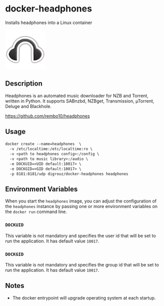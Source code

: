 # docker-headphones
Installs headphones into a Linux container

![headphones](https://github.com/rembo10/headphones/raw/master/data/images/headphoneslogo.png)

## Description
Headphones is an automated music downloader for NZB and Torrent, written in Python. It supports SABnzbd, NZBget, Transmission, µTorrent, Deluge and Blackhole.

https://github.com/rembo10/headphones

## Usage

    docker create --name=headphones  \
      -v /etc/localtime:/etc/localtime:ro \
      -v <path to headphones config>:/config \
      -v <path to music library>:/audio \
      -e DOCKUID=<UID default:10017> \
      -e DOCKGID=<GID default:10017> \
      -p 8181:8181/udp digrouz/docker-headphones headphones

## Environment Variables

When you start the `headphones` image, you can adjust the configuration of the `headphones` instance by passing one or more environment variables on the `docker run` command line.

### `DOCKUID`

This variable is not mandatory and specifies the user id that will be set to run the application. It has default value `10017`.

### `DOCKGID`

This variable is not mandatory and specifies the group id that will be set to run the application. It has default value `10017`.

## Notes

* The docker entrypoint will upgrade operating system at each startup.
